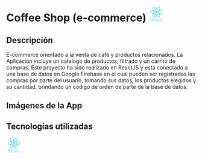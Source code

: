 # Coffee Shop (e-commerce) <a href="https://www.w3.org/react/" target="_blank" rel="noreferrer"> <img src="https://raw.githubusercontent.com/devicons/devicon/master/icons/react/react-original-wordmark.svg" alt="react" width="40" height="40"/> </a>

## Descripción

E-commerce orientado a la venta de café y productos relacionados. La Aplicación incluye un catalogo de productos, filtrado y un carrito de compras. Este proyecto ha sido realizado en ReactJS y está conectado a una base de datos en Google Firebase en el cual pueden ser registradas las compras por parte del usuario, tomando sus datos, los productos elegidos y su cantidad, brindando un codigo de orden de parte de la base de datos.

## Imágenes de la App

## Tecnologías utilizadas

<a href="https://www.w3.org/react/" target="_blank" rel="noreferrer"> <img src="https://raw.githubusercontent.com/devicons/devicon/master/icons/react/react-original-wordmark.svg" alt="react" width="40" height="40"/> </a>

